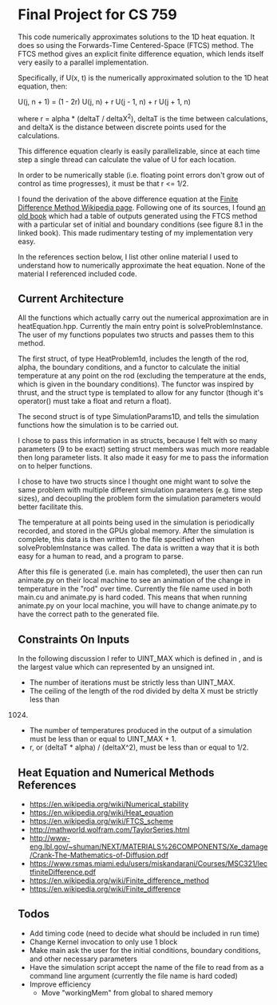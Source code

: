 # Final Project for CS 759
This code numerically approximates solutions to the 1D heat equation. It does so
using the Forwards-Time Centered-Space (FTCS) method. The FTCS method gives
an explicit finite difference equation, which lends itself very easily to a parallel
implementation.

Specifically, if U(x, t) is the numerically approximated solution to the 1D heat equation, then:

U(j, n + 1) = (1 - 2r) U(j, n) + r U(j - 1, n) + r U(j + 1, n)

where r = alpha * (deltaT / deltaX<sup>2</sup>), deltaT is the time between
calculations, and deltaX is the distance between discrete points used for the
calculations.

This difference equation clearly is easily parallelizable, since at each time step
a single thread can calculate the value of U for each location.

In order to be numerically stable (i.e. floating point errors don't grow out of
control as time progresses), it must be that r <= 1/2.

I found the derivation of the above difference equation at the [Finite Difference Method
Wikipedia page](https://en.wikipedia.org/wiki/Finite_difference_method). Following
one of its sources, I found [an old book](http://www-eng.lbl.gov/~shuman/NEXT/MATERIALS%26COMPONENTS/Xe_damage/Crank-The-Mathematics-of-Diffusion.pdf) which had a table of outputs generated using the FTCS method
with a particular set of initial and boundary conditions (see figure 8.1
in the linked book). This made rudimentary testing of my implementation very easy.

In the references section below, I list other online material I used to understand
how to numerically approximate the heat equation. None of the material I referenced
included code.

## Current Architecture
All the functions which actually carry out the numerical approximation are in
heatEquation.hpp. Currently the main entry point is solveProblemInstance. The user
of my functions populates two structs and passes them to this method.

The first struct, of type HeatProblem1d, includes the length of the rod, alpha,
the boundary conditions, and a functor to calculate the initial temperature at any
point on the rod (excluding the temperature at the ends, which is given in the
boundary conditions). The functor was inspired by thrust, and the struct type is
templated to allow for any functor (though it's operator() must take a float and
return a float).

The second struct is of type SimulationParams1D, and tells the simulation functions
how the simulation is to be carried out.

I chose to pass this information in as structs, because I felt with so many parameters
(9 to be exact) setting struct members was much more readable then long parameter lists.
It also made it easy for me to pass the information on to helper functions.

I chose to have two structs since I thought one might want to solve the same problem
with multiple different simulation parameters (e.g. time step sizes), and decoupling
the problem form the simulation parameters would better facilitate this.

The temperature at all points being used in the simulation is periodically recorded,
and stored in the GPUs global memory. After the simulation is complete, this data is
then written to the file specified when solveProblemInstance was called. The data is
written a way that it is both easy for a human to read, and a program to parse.

After this file is generated (i.e. main has completed), the user then can run
animate.py on their local machine to see an animation of the change in temperature
in the "rod" over time. Currently the file name used in both main.cu and
animate.py is hard coded. This means that when running animate.py on your local
machine, you will have to change animate.py to have the correct path to the
generated file.

## Constraints On Inputs
In the following discussion I refer to UINT_MAX which is defined in <cstdint>, and
is the largest value which can represented by an unsigned int.
* The number of iterations must be strictly less than UINT_MAX.
* The ceiling of the length of the rod divided by delta X must be strictly less than
1024.
* The number of temperatures produced in the output of a simulation must be less
than or equal to UINT_MAX + 1.
* r, or (deltaT * alpha) / (deltaX^2), must be less than or equal to 1/2.
## Heat Equation and Numerical Methods References
* https://en.wikipedia.org/wiki/Numerical_stability
* https://en.wikipedia.org/wiki/Heat_equation
* https://en.wikipedia.org/wiki/FTCS_scheme
* http://mathworld.wolfram.com/TaylorSeries.html
* http://www-eng.lbl.gov/~shuman/NEXT/MATERIALS%26COMPONENTS/Xe_damage/Crank-The-Mathematics-of-Diffusion.pdf
* https://www.rsmas.miami.edu/users/miskandarani/Courses/MSC321/lectfiniteDifference.pdf
* https://en.wikipedia.org/wiki/Finite_difference_method
* https://en.wikipedia.org/wiki/Finite_difference


## Todos
* Add timing code (need to decide what should be included in run time)
* Change Kernel invocation to only use 1 block
* Make main ask the user for the initial conditions, boundary conditions, and
other necessary parameters
* Have the simulation script accept the name of the file to read from as a command
line argument (currently the file name is hard coded)
* Improve efficiency
	* Move "workingMem" from global to shared memory
